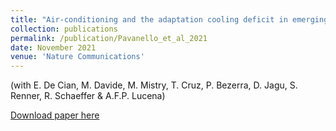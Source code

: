 ```yaml
---
title: "Air-conditioning and the adaptation cooling deficit in emerging economies"
collection: publications
permalink: /publication/Pavanello_et_al_2021
date: November 2021
venue: 'Nature Communications'
---
```


(with E. De Cian, M. Davide, M. Mistry, T. Cruz, P. Bezerra, D. Jagu, S. Renner, R. Schaeffer & A.F.P. Lucena)

[Download paper here](https://www.nature.com/articles/s41467-021-26592-2)

